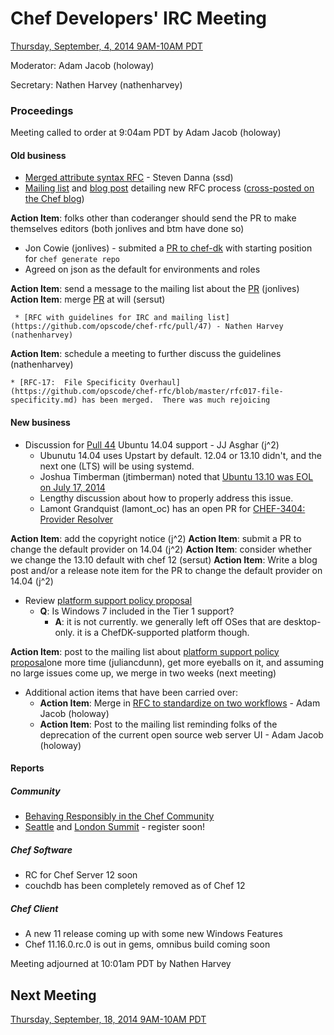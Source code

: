 # Chef Developers' IRC Meeting

[Thursday, September, 4, 2014 9AM-10AM PDT](http://www.timeanddate.com/worldclock/fixedtime.html?msg=%23chef-hacking+developers%27+meeting&iso=20140904T12&p1=419&ah=1)

Moderator:  Adam Jacob (holoway)

Secretary:  Nathen Harvey (nathenharvey)

### Proceedings
Meeting called to order at 9:04am PDT by Adam Jacob (holoway)


#### Old business
  * [Merged attribute syntax RFC](https://github.com/opscode/chef-rfc/pull/40) - Steven Danna (ssd)
  * [Mailing list](http://lists.opscode.com/sympa/arc/chef/2014-09/msg00027.html) and [blog post](https://coderanger.net/chef-rfcs/) detailing new RFC process ([cross-posted on the Chef blog](http://www.getchef.com/blog/2014/09/03/chef-rfcs-and-you/))

  **Action Item**: folks other than coderanger should send the PR to make themselves editors (both jonlives and btm have done so)

  * Jon Cowie (jonlives) - submited a [PR to chef-dk](https://github.com/opscode/chef-dk/pull/150) with starting position for `chef generate repo`
  * Agreed on json as the default for environments and roles

**Action Item**: send a message to the mailing list about the [PR](https://github.com/opscode/chef-dk/pull/150) (jonlives)
**Action Item**: merge [PR](https://github.com/opscode/chef-dk/pull/150) at will (sersut)

     * [RFC with guidelines for IRC and mailing list](https://github.com/opscode/chef-rfc/pull/47) - Nathen Harvey (nathenharvey)

**Action Item**: schedule a meeting to further discuss the guidelines (nathenharvey)

    * [RFC-17:  File Specificity Overhaul](https://github.com/opscode/chef-rfc/blob/master/rfc017-file-specificity.md) has been merged.  There was much rejoicing

#### New business

* Discussion for [Pull 44](https://github.com/opscode/chef-rfc/pull/44) Ubuntu 14.04 support - JJ Asghar (j^2)
  * Ubunutu 14.04 uses Upstart by default. 12.04 or 13.10 didn't, and the next one (LTS) will be using systemd.
  * Joshua Timberman (jtimberman) noted that [Ubuntu 13.10 was EOL on July 17, 2014](https://wiki.ubuntu.com/Releases)
  * Lengthy discussion about how to properly address this issue.  
  * Lamont Grandquist (lamont_oc) has an open PR for [CHEF-3404: Provider Resolver](https://github.com/opscode/chef/pull/1596)

**Action Item**: add the copyright notice (j^2)
**Action Item**: submit a PR to change the default provider on 14.04 (j^2)
**Action Item**: consider whether we change the 13.10 default with chef 12 (sersut)
**Action Item**: Write a blog post and/or a release note item for the PR to change the default provider on 14.04 (j^2)

* Review [platform support policy proposal](https://github.com/opscode/chef-rfc/pull/21)
  * **Q**:  Is Windows 7 included in the Tier 1 support?
    * **A**: it is not currently. we generally left off OSes that are desktop-only.  it is a ChefDK-supported platform though.

**Action Item**:  post to the mailing list about [platform support policy proposal](https://github.com/opscode/chef-rfc/pull/21)one more time (juliancdunn), get more eyeballs on it, and assuming no large issues come up, we merge in two weeks (next meeting)


* Additional action items that have been carried over:
  * **Action Item**:  Merge in [RFC to standardize on two workflows](https://github.com/opscode/chef-rfc/pull/34) - Adam Jacob (holoway)
  * **Action Item**:  Post to the mailing list reminding folks of the deprecation of the current open source web server UI - Adam Jacob (holoway)

#### Reports
##### Community

* [Behaving Responsibly in the Chef Community](http://www.getchef.com/blog/2014/08/27/behaving-responsibly-in-the-chef-community/)
* [Seattle](http://getchef.com/summit) and [London Summit](http://getchef.com/summit-london) - register soon!

##### Chef Software

* RC for Chef Server 12 soon
* couchdb has been completely removed as of Chef 12

##### Chef Client

* A new 11 release coming up with some new Windows Features
* Chef 11.16.0.rc.0 is out in gems, omnibus build coming soon

Meeting adjourned at 10:01am PDT by Nathen Harvey

## Next Meeting

[Thursday, September, 18, 2014 9AM-10AM PDT](http://www.timeanddate.com/worldclock/fixedtime.html?msg=%23chef-hacking+developers%27+meeting&iso=20140918T12&p1=419&ah=1)
